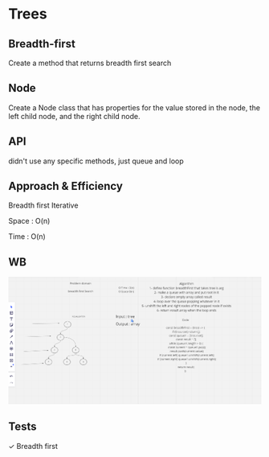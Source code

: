 # Trees

## Breadth-first

Create a method that returns breadth first search

## Node

Create a Node class that has properties for the value stored in the node, the left child node, and the right child node.

## API

didn't use any specific methods, just queue and loop

## Approach & Efficiency

Breadth first Iterative

Space : O(n)

Time : O(n)

## WB

![pic](sq.png)

## Tests

✓ Breadth first
